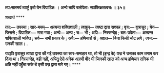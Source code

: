 **तप:सारमयं त्वाष्ट्रं वृत्रो येन विपाटित: ।** **अन्ये चापि बलोपेता: सर्वाषैरक्षतत्वच: ॥ ३५॥** 

शब्दार्थ **** 

**तप:—** **तपस्या** **; सार-मयम्—** **अत्यन्त शक्तिशाली** **; त्वाष्ट्रम्—** **त्वष्टा द्वारा सश्पन्न** **; वृत्र:—** **वृत्रासुर** **; येन—** **जिससे** **; विपाटित:—** **मारा गया** **; अन्ये—** **अन्य** **; च—** **भी** **; अपि—** **निस्सन्देह** **; बल-उपेता:—** **अत्यन्त शक्तिशाली व्यक्ति** **; सर्व—** **सभी प्रकार के** **;** **अषै:—** **हथियारों से** **; अक्षत—** **बिना किसी चोट लगे** **; त्वच:—** **उनकी खाल।** **.** 

**यद्यपि वृत्रासुर त्वष्टा द्वारा की गई तपस्या का सार-समाहार था, तो भी (इन्द्र के) वज्र ने** **उसका काम तमाम कर दिया था। निस्सन्देह, वही नहीं, अपितु ऐसे अनेक अग्रणी वीर भी** **जिनकी खाल को अन्य हथियार तनिक भी क्षति नहीं पहुँचा सके थे इसी वज्र द्वारा मारे गए।** **** 
